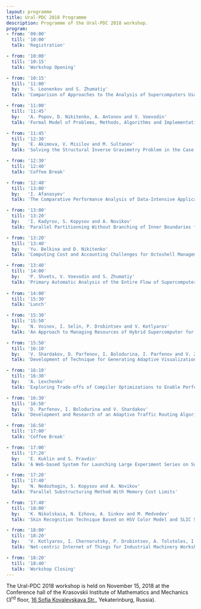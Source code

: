 ```yaml
---
layout: programme
title: Ural-PDC 2018 Programme
description: Programme of the Ural-PDC 2018 workshop.
program:
- from: '09:00'
  till: '10:00'
  talk: 'Registration'

- from: '10:00'
  till: '10:15'
  talk: 'Workshop Opening'

- from: '10:15'
  till: '11:00'
  by:   'S. Leonenkov and S. Zhumatiy'
  talk: 'Comparison of Approaches to the Analysis of Supercomputers Usage Efficiency by the Example of Lomonosov and Lomonosov-2 Supercomputers'

- from: '11:00'
  till: '11:45'
  by:   'A. Popov, D. Nikitenko, A. Antonov and V. Voevodin'
  talk: 'Formal Model of Problems, Methods, Algorithms and Implementations in the Advancing AlgoWiki Open Encyclopedia'  

- from: '11:45'
  till: '12:30'
  by:   'E. Akimova, V. Misilov and M. Sultanov'
  talk: 'Solving the Structural Inverse Gravimetry Problem in the Case of Multilayered Medium Using GPU'

- from: '12:30'
  till: '12:40'
  talk: 'Coffee Break'

- from: '12:40'
  till: '13:00'
  by:   'I. Afanasyev'
  talk: 'The Comparative Performance Analysis of Data-Intensive Applications for IBM Minsky and Newell Systems'

- from: '13:00'
  till: '13:20'
  by:   'I. Kadyrov, S. Kopysov and A. Novikov'
  talk: 'Parallel Partitionning Without Branching of Inner Boundaries for Arbitrary Domain'

- from: '13:20'
  till: '13:40'
  by:   'Yu. Belkina and D. Nikitenko'
  talk: 'Computing Cost and Accounting Challenges for Octoshell Management System'

- from: '13:40'
  till: '14:00'
  by:   'P. Shvets, V. Voevodin and S. Zhumatiy'
  talk: 'Primary Automatic Analysis of the Entire Flow of Supercomputer Applications'  
  
- from: '14:00'
  till: '15:30'
  talk: 'Lunch'

- from: '15:30'
  till: '15:50'
  by:   'N. Voinov, I. Selin, P. Drobintsev and V. Kotlyarov'
  talk: 'An Approach to Managing Resources of Hybrid Supercomputer for Photogrammetric Tasks'

- from: '15:50'
  till: '16:10'
  by:   'V. Shardakov, D. Parfenov, I. Bolodurina, I. Parfenov and V. Zaporozhko'
  talk: 'Development of Technique for Generating Adaptive Visualization of Three-Dimensional Objects in a Cloud Educational Environment'

- from: '16:10'
  till: '16:30'
  by:   'A. Levchenko'
  talk: 'Exploring Trade-offs of Compiler Optimizations to Enable Performance Portability for Multi-level Memory Hierarchies'

- from: '16:30'
  till: '16:50'
  by:   'D. Parfenov, I. Bolodurina and V. Shardakov'
  talk: 'Development and Research of an Adaptive Traffic Routing Algorithm Based on a Neural Network Approach for a Cloud System Oriented on Processing Big Data'

- from: '16:50'
  till: '17:00'
  talk: 'Coffee Break'

- from: '17:00'
  till: '17:20'
  by:   'E. Kuklin and S. Pravdin'
  talk: 'A Web-based System for Launching Large Experiment Series on Supercomputers'

- from: '17:20'
  till: '17:40'
  by:   'N. Nedozhogin, S. Kopysov and A. Novikov'
  talk: 'Parallel Substructuring Method With Memory Cost Limits'

- from: '17:40'
  till: '18:00'
  by:   'K. Nikolskaia, N. Ezhova, A. Sinkov and M. Medvedev'
  talk: 'Skin Recognition Technique Based on HSV Color Model and SLIC Segmentation Method'

- from: '18:00'
  till: '18:20'
  by:   'V. Kotlyarov, I. Chernorutsky, P. Drobintsev, A. Tolstoles, I. Khrustaleva and L. Kotlyarova'
  talk: 'Net-centric Internet of Things for Industrial Machinery Workshop'

- from: '18:20'
  till: '18:40'
  talk: 'Workshop Closing'
---
```


The Ural-PDC 2018 workshop is held on November 15, 2018 at the Conference hall of the Krasovskii Institute of Mathematics and Mechanics (3<sup>rd</sup> floor, [16 Sofia Kovalevskaya Str.](https://2gis.ru/ekaterinburg/firm/1267165676521629), Yekaterinburg, Russia).
